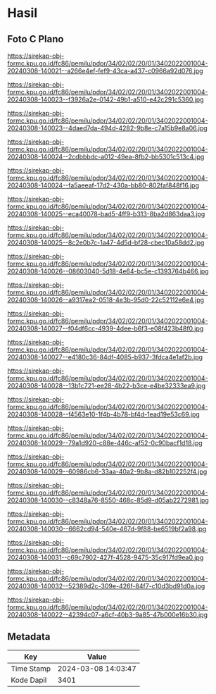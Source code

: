 # Hasil

## Foto C Plano

https://sirekap-obj-formc.kpu.go.id/fc86/pemilu/pdpr/34/02/02/20/01/3402022001004-20240308-140021--a266e4ef-fef9-43ca-a437-c0966a92d076.jpg

https://sirekap-obj-formc.kpu.go.id/fc86/pemilu/pdpr/34/02/02/20/01/3402022001004-20240308-140023--f3926a2e-0142-49b1-a510-e42c291c5360.jpg

https://sirekap-obj-formc.kpu.go.id/fc86/pemilu/pdpr/34/02/02/20/01/3402022001004-20240308-140023--4daed7da-494d-4282-9b8e-c7a15b9e8a06.jpg

https://sirekap-obj-formc.kpu.go.id/fc86/pemilu/pdpr/34/02/02/20/01/3402022001004-20240308-140024--2cdbbbdc-a012-49ea-8fb2-bb5301c513c4.jpg

https://sirekap-obj-formc.kpu.go.id/fc86/pemilu/pdpr/34/02/02/20/01/3402022001004-20240308-140024--fa5aeeaf-17d2-430a-bb80-802faf848f16.jpg

https://sirekap-obj-formc.kpu.go.id/fc86/pemilu/pdpr/34/02/02/20/01/3402022001004-20240308-140025--eca40078-bad5-4ff9-b313-8ba2d863daa3.jpg

https://sirekap-obj-formc.kpu.go.id/fc86/pemilu/pdpr/34/02/02/20/01/3402022001004-20240308-140025--8c2e0b7c-1a47-4d5d-bf28-cbec10a58dd2.jpg

https://sirekap-obj-formc.kpu.go.id/fc86/pemilu/pdpr/34/02/02/20/01/3402022001004-20240308-140026--08603040-5d18-4e64-bc5e-c1393764b466.jpg

https://sirekap-obj-formc.kpu.go.id/fc86/pemilu/pdpr/34/02/02/20/01/3402022001004-20240308-140026--a9317ea2-0518-4e3b-95d0-22c52112e6e4.jpg

https://sirekap-obj-formc.kpu.go.id/fc86/pemilu/pdpr/34/02/02/20/01/3402022001004-20240308-140027--f04df6cc-4939-4dee-b6f3-e08f423b48f0.jpg

https://sirekap-obj-formc.kpu.go.id/fc86/pemilu/pdpr/34/02/02/20/01/3402022001004-20240308-140027--e4180c36-84df-4085-b937-3fdca4e1af2b.jpg

https://sirekap-obj-formc.kpu.go.id/fc86/pemilu/pdpr/34/02/02/20/01/3402022001004-20240308-140028--13b1c721-ee28-4b22-b3ce-e4be32333ea9.jpg

https://sirekap-obj-formc.kpu.go.id/fc86/pemilu/pdpr/34/02/02/20/01/3402022001004-20240308-140028--f4563e10-1f4b-4b78-bf4d-1ead19e53c69.jpg

https://sirekap-obj-formc.kpu.go.id/fc86/pemilu/pdpr/34/02/02/20/01/3402022001004-20240308-140029--79a1d920-c88e-446c-af52-0c90bacf1d18.jpg

https://sirekap-obj-formc.kpu.go.id/fc86/pemilu/pdpr/34/02/02/20/01/3402022001004-20240308-140029--60986cb6-33aa-40a2-9b8a-d82b102252f4.jpg

https://sirekap-obj-formc.kpu.go.id/fc86/pemilu/pdpr/34/02/02/20/01/3402022001004-20240308-140030--c8348a76-8550-468c-85d9-d05ab2272981.jpg

https://sirekap-obj-formc.kpu.go.id/fc86/pemilu/pdpr/34/02/02/20/01/3402022001004-20240308-140030--6662cd94-540e-467d-9f88-be6519bf2a98.jpg

https://sirekap-obj-formc.kpu.go.id/fc86/pemilu/pdpr/34/02/02/20/01/3402022001004-20240308-140031--c69c7902-427f-4528-9475-35c917fd9ea0.jpg

https://sirekap-obj-formc.kpu.go.id/fc86/pemilu/pdpr/34/02/02/20/01/3402022001004-20240308-140032--52389d2c-309e-426f-84f7-c10d3bd91d0a.jpg

https://sirekap-obj-formc.kpu.go.id/fc86/pemilu/pdpr/34/02/02/20/01/3402022001004-20240308-140022--42394c07-a6cf-40b3-9a85-47b000e16b30.jpg


## Metadata

| Key        | Value               |
| ---------- | ------------------- |
| Time Stamp | 2024-03-08 14:03:47 |
| Kode Dapil | 3401                |



